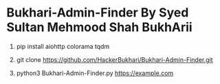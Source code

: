 # Bukhari-Admin-Finder By Syed Sultan Mehmood Shah BukhArii  
 1) pip install aiohttp colorama tqdm

 2) git clone https://github.com/HackerBukhari/Bukhari-Admin-Finder.git  
 
 3)  python3 Bukhari-Admin-Finder.py https://example.com
    

